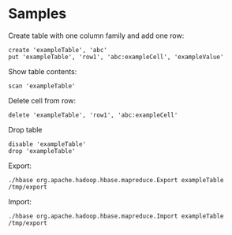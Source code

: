# Samples

Create table with one column family and add one row:

    create 'exampleTable', 'abc'
    put 'exampleTable', 'row1', 'abc:exampleCell', 'exampleValue'

Show table contents:

    scan 'exampleTable'
    
Delete cell from row:

    delete 'exampleTable', 'row1', 'abc:exampleCell'
    
Drop table

    disable 'exampleTable'
    drop 'exampleTable'

Export:

    ./hbase org.apache.hadoop.hbase.mapreduce.Export exampleTable /tmp/export

Import:

    ./hbase org.apache.hadoop.hbase.mapreduce.Import exampleTable /tmp/export
